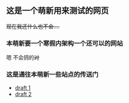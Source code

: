 ## 这是一个萌新用来测试的网页

<s>现在我还什么也不会....</s>

### 本萌新要一个寒假内架构一个还可以的网站

嗯 不会鸽的<s>对</s>

### 这是通往本萌新一些站点的传送门

<ul>
  <li><a href="site/index.html" target="_blank">draft 1</a></li>
  <li><a href="site/doc-structure-before.html" target="_blank">draft 2</a></li>
 </ul>
